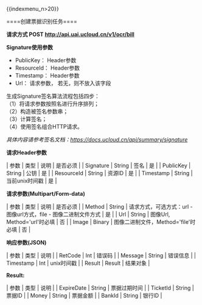 {{indexmenu_n>20}}

====创建票据识别任务====

**请求方式 POST http://api.uai.ucloud.cn/v1/ocr/bill**

**Signature使用参数**

- PublicKey： Header参数
- ResourceId： Header参数
- Timestamp： Header参数
- Url： 请求参数， 若无，则不放入该字段

生成Signature签名算法流程包括四步：  
（1）将请求参数按照名进行升序排列；  
（2）构造被签名参数串；  
（3）计算签名；  
（4）使用签名组合HTTP请求。  

*具体内容请参考签名文档：https://docs.ucloud.cn/api/summary/signature*

**请求Header参数**

| 参数 | 类型 | 说明 | 是否必须 |
| Signature | String | 签名 | 是 |
| PublicKey | String | 公钥 | 是 |
| ResourceId | String | 资源ID | 是 |
| Timestamp | String | 当前unix时间戳 | 是 |

**请求参数(Multipart/Form-data)**

| 参数 | 类型 | 说明 | 是否必须 |
| Method | String | 请求方式，可选方式：url - 图像url方式，file - 图像二进制文件方式 | 是 |
| Url | String | 图像Url, Method='url'时必填 | 否 |
| Image | Binary | 图像二进制文件，Method='file'时必填 | 否 |


**响应参数(JSON)**

| 参数 | 类型 | 说明 |
| RetCode | Int | 错误码 |
| Message | String | 错误信息 |
| Timestamp | Int | unix时间戳 |
| Result | Result | 结果对象 |

**Result:**

| 参数          | 类型      | 说明      |
| ExpireDate  | String  | 票据过期时间  |
| TicketId    | String  | 票据ID    |
| Money       | String  | 票据金额    |
| BankId      | String  | 银行ID    |